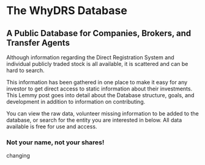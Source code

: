 # The WhyDRS Database

## A Public Database for Companies, Brokers, and Transfer Agents

Although information regarding the Direct Registration System and individual publicly traded stock is all available, it is scattered and can be hard to search.

This information has been gathered in one place to make it easy for any investor to get direct access to static information about their investments. This Lemmy post goes into detail about the Database structure, goals, and development in addition to information on contributing.

You can view the raw data, volunteer missing information to be added to the database, or search for the entity you are interested in below. All data available is free for use and access.

### Not your name, not your shares!
changing

